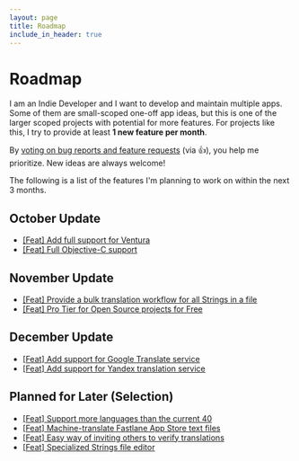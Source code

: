 ```yaml
---
layout: page
title: Roadmap
include_in_header: true
---
```


# Roadmap

I am an Indie Developer and I want to develop and maintain multiple apps. Some of them are small-scoped one-off app ideas, but this is one of the larger scoped projects with potential for more features. For projects like this, I try to provide at least **1 new feature per month**.

By [voting on bug reports and feature requests](https://github.com/FlineDev/ReMafoX/issues?q=is%3Aissue+sort%3Aupdated+is%3Aopen) (via 👍), you help me prioritize.
New ideas are always welcome!

The following is a list of the features I'm planning to work on within the next 3 months.

## October Update

* [[Feat] Add full support for Ventura](https://github.com/FlineDev/ReMafoX/issues/9)
* [[Feat] Full Objective-C support](https://github.com/FlineDev/ReMafoX/issues/26)

## November Update

* [[Feat] Provide a bulk translation workflow for all Strings in a file](https://github.com/FlineDev/ReMafoX/issues/18)
* [[Feat] Pro Tier for Open Source projects for Free](https://github.com/FlineDev/ReMafoX/issues/10)

## December Update

* [[Feat] Add support for Google Translate service](https://github.com/FlineDev/ReMafoX/issues/11)
* [[Feat] Add support for Yandex translation service](https://github.com/FlineDev/ReMafoX/issues/4)

## Planned for Later (Selection)

* [[Feat] Support more languages than the current 40](https://github.com/FlineDev/ReMafoX/issues/39)
* [[Feat] Machine-translate Fastlane App Store text files](https://github.com/FlineDev/ReMafoX/issues/14)
* [[Feat] Easy way of inviting others to verify translations](https://github.com/FlineDev/ReMafoX/issues/13)
* [[Feat] Specialized Strings file editor](https://github.com/FlineDev/ReMafoX/issues/12)

